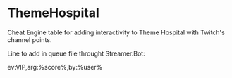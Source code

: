 # ThemeHospital

Cheat Engine table for adding interactivity to Theme Hospital with Twitch's channel points.

Line to add in queue file throught Streamer.Bot:

ev:VIP,arg:%score%,by:%user%
